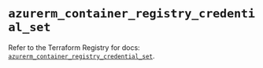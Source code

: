 # `azurerm_container_registry_credential_set`

Refer to the Terraform Registry for docs: [`azurerm_container_registry_credential_set`](https://registry.terraform.io/providers/hashicorp/azurerm/4.43.0/docs/resources/container_registry_credential_set).
